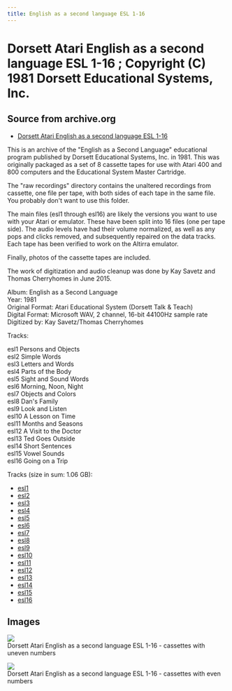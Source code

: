 ```yaml
---
title: English as a second language ESL 1-16
---
```

# Dorsett Atari English as a second language ESL 1-16 ; Copyright (C) 1981 Dorsett Educational Systems, Inc.  
## Source from archive.org  
- [Dorsett Atari English as a second language ESL 1-16](https://archive.org/details/DorsettAtariEnglishAsASecondLanguage)  
  
This is an archive of the "English as a Second Language" educational program published by Dorsett Educational Systems, Inc. in 1981. This was originally packaged as a set of 8 cassette tapes for use with Atari 400 and 800 computers and the Educational System Master Cartridge.  
  
The "raw recordings" directory contains the unaltered recordings from cassette, one file per tape, with both sides of each tape in the same file. You probably don't want to use this folder.  
  
The main files (esl1 through esl16) are likely the versions you want to use with your Atari or emulator. These have been split into 16 files (one per tape side). The audio levels have had their volume normalized, as well as any pops and clicks removed, and subsequently repaired on the data tracks. Each tape has been verified to work on the Altirra emulator.  
  
Finally, photos of the cassette tapes are included.  
  
The work of digitization and audio cleanup was done by Kay Savetz and Thomas Cherryhomes in June 2015.  
  
Album: English as a Second Language  
Year: 1981  
Original Format: Atari Educational System (Dorsett Talk & Teach)  
Digital Format: Microsoft WAV, 2 channel, 16-bit 44100Hz sample rate  
Digitized by: Kay Savetz/Thomas Cherryhomes  
  
Tracks:  
  
esl1	Persons and Objects  
esl2	Simple Words  
esl3	Letters and Words  
esl4	Parts of the Body  
esl5	Sight and Sound Words  
esl6	Morning, Noon, Night  
esl7	Objects and Colors  
esl8	Dan's Family  
esl9	Look and Listen  
esl10	A Lesson on Time  
esl11	Months and Seasons  
esl12	A Visit to the Doctor  
esl13	Ted Goes Outside  
esl14	Short Sentences  
esl15	Vowel Sounds  
esl16	Going on a Trip  
  
Tracks (size in sum: 1.06 GB):  
  
- [esl1](http://data.atariwiki.org/FLAC/English_as_a_Second_Language_1-16/esl1.flac)  
- [esl2](http://data.atariwiki.org/FLAC/English_as_a_Second_Language_1-16/esl2.flac)  
- [esl3](http://data.atariwiki.org/FLAC/English_as_a_Second_Language_1-16/esl3.flac)  
- [esl4](http://data.atariwiki.org/FLAC/English_as_a_Second_Language_1-16/esl4.flac)  
- [esl5](http://data.atariwiki.org/FLAC/English_as_a_Second_Language_1-16/esl5.flac)  
- [esl6](http://data.atariwiki.org/FLAC/English_as_a_Second_Language_1-16/esl6.flac)  
- [esl7](http://data.atariwiki.org/FLAC/English_as_a_Second_Language_1-16/esl7.flac)  
- [esl8](http://data.atariwiki.org/FLAC/English_as_a_Second_Language_1-16/esl8.flac)  
- [esl9](http://data.atariwiki.org/FLAC/English_as_a_Second_Language_1-16/esl9.flac)  
- [esl10](http://data.atariwiki.org/FLAC/English_as_a_Second_Language_1-16/esl10.flac)  
- [esl11](http://data.atariwiki.org/FLAC/English_as_a_Second_Language_1-16/esl11.flac)  
- [esl12](http://data.atariwiki.org/FLAC/English_as_a_Second_Language_1-16/esl12.flac)  
- [esl13](http://data.atariwiki.org/FLAC/English_as_a_Second_Language_1-16/esl13.flac)  
- [esl14](http://data.atariwiki.org/FLAC/English_as_a_Second_Language_1-16/esl14.flac)  
- [esl15](http://data.atariwiki.org/FLAC/English_as_a_Second_Language_1-16/esl15.flac)  
- [esl16](http://data.atariwiki.org/FLAC/English_as_a_Second_Language_1-16/esl16.flac)  
## Images  
![](attachments/eslA_.jpg)  
Dorsett Atari English as a second language ESL 1-16 - cassettes with uneven numbers  
  
![](attachments/eslB_.jpg)  
Dorsett Atari English as a second language ESL 1-16 - cassettes with even numbers  
